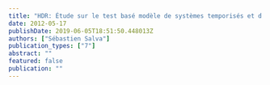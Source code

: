 ```yaml
---
title: "HDR: Étude sur le test basé modèle de systèmes temporisés et d'applications à base de composants"
date: 2012-05-17
publishDate: 2019-06-05T18:51:50.448013Z
authors: ["Sébastien Salva"]
publication_types: ["7"]
abstract: ""
featured: false
publication: ""
---
```

